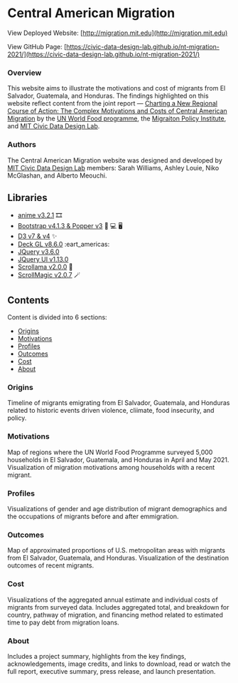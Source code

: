 # Central American Migration
View Deployed Website: [http://migration.mit.edu](http://migration.mit.edu)

View GitHub Page: [https://civic-data-design-lab.github.io/nt-migration-2021/](https://civic-data-design-lab.github.io/nt-migration-2021/)

### Overview
This website aims to illustrate the motivations and cost of migrants from El Salvador, Guatemala, and Honduras. The findings highlighted on this website reflect content from the joint report &mdash; [Charting a New Regional Course of Action: The Complex Motivations and Costs of Central American Migration](https://www.migrationpolicy.org/research/motivations-costs-central-american-migration) by the [UN World Food programme](https://www.wfp.org/), the [Migraiton Policy Institute](https://www.migrationpolicy.org/), and [MIT Civic Data Design Lab](https://civicdatadesignlab.mit.edu/).

### Authors
The Central American Migration website was designed and developed by [MIT Civic Data Design Lab](https://civicdatadesignlab.mit.edu/) members: Sarah Williams, Ashley Louie, Niko McGlashan, and Alberto Meouchi.

## Libraries
* [anime v3.2.1](https://animejs.com/) :film_strip:
* [Bootstrap v4.1.3 & Popper v3](https://getbootstrap.com/) :iphone: :computer: :desktop_computer:
* [D3 v7 & v4](https://d3js.org/) :sparkles:
* [Deck GL v8.6.0](https://deck.gl/) :eart_americas:
* [JQuery v3.6.0](https://jquery.com/)
* [JQuery UI v1.13.0](https://jqueryui.com/)
* [Scrollama v2.0.0](https://github.com/russellgoldenberg/scrollama) :llama:
* [ScrollMagic v2.0.7](http://scrollmagic.io/) :magic_wand:

## Contents
Content is divided into 6 sections:
* [Origins](#origins)
* [Motivations](#motivations)
* [Profiles](#profiles)
* [Outcomes](#outcomes)
* [Cost](#cost)
* [About](#about)

### Origins
Timeline of migrants emigrating from El Salvador, Guatemala, and Honduras related to historic events driven violence, cliimate, food insecurity, and policy.

### Motivations
Map of regions where the UN World Food Programme surveyed 5,000 households in El Salvador, Guatemala, and Honduras in April and May 2021. Visualization of migration motivations among households with a recent migrant.

### Profiles
Visualizations of gender and age distribution of migrant demographics and the occupations of migrants before and after emmigration.

### Outcomes
Map of approximated proportions of U.S. metropolitan areas with migrants from El Salvador, Guatemala, and Honduras. Visualization of the destination outcomes of recent migrants.

### Cost
Visualizations of the aggregated annual estimate and individual costs of migrants from surveyed data. Includes aggregated total, and breakdown for country, pathway of migration, and financing method related to estimated time to pay debt from migration loans.

### About
Includes a project summary, highlights from the key findings, acknowledgements, image credits, and links to download, read or watch the full report, executive summary, press release, and launch presentation.